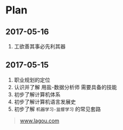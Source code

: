 # Plan

## 2017-05-16

 1. 工欲善其事必先利其器

## 2017-05-15

 1. 职业规划的定位
 2. 认识并了解 用盐-数据分析师 需要具备的技能
 3. 初步了解计算机体系
 4. 初步了解计算机语言发展史
 5. 初步了解 `机器学习-监督学习` 的常见套路

 
 > www.lagou.com


